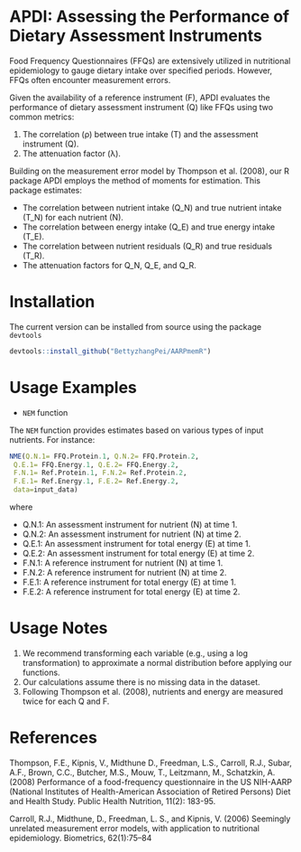 #  APDI: Assessing the Performance of Dietary Assessment Instruments
Food Frequency Questionnaires (FFQs) are extensively utilized in nutritional epidemiology to gauge dietary intake over specified periods. However, FFQs often encounter measurement errors. 

Given the availability of a reference instrument (F), APDI evaluates the performance of dietary assessment  instrument (Q) like FFQs using two common metrics:
1. The correlation (ρ) between true intake (T) and the assessment instrument (Q).
2. The attenuation factor (λ).

Building on the measurement error model by Thompson et al. (2008), our R package APDI employs the method of moments for estimation. This package estimates:
- The correlation between nutrient intake (Q_N) and true nutrient intake (T_N) for each nutrient (N).
- The correlation between energy intake (Q_E) and true energy intake (T_E).   
- The correlation between nutrient residuals (Q_R) and true residuals (T_R).
- The attenuation factors for Q_N, Q_E, and Q_R.

# Installation
The current version can be installed from source using the package `devtools`
```r
devtools::install_github("BettyzhangPei/AARPmemR")
```

# Usage Examples
- `NEM` function

The `NEM` function provides estimates based on various types of input nutrients. For instance:
```r
NME(Q.N.1= FFQ.Protein.1, Q.N.2= FFQ.Protein.2,
 Q.E.1= FFQ.Energy.1, Q.E.2= FFQ.Energy.2,
 F.N.1= Ref.Protein.1, F.N.2= Ref.Protein.2,
 F.E.1= Ref.Energy.1, F.E.2= Ref.Energy.2,
 data=input_data)
```
where
- Q.N.1: An assessment instrument for nutrient (N) at time 1.
- Q.N.2: An assessment instrument for nutrient (N) at time 2.
- Q.E.1: An assessment instrument for total energy (E) at time 1.
- Q.E.2: An assessment instrument for total energy (E) at time 2.
- F.N.1: A reference instrument for nutrient (N) at time 1.
- F.N.2: A reference instrument for nutrient (N) at time 2.
- F.E.1: A reference instrument for total energy (E) at time 1.
- F.E.2: A reference instrument for total energy (E) at time 2.

# Usage Notes
1. We recommend transforming each variable (e.g., using a log transformation) to approximate a normal distribution before applying our functions.
2. Our calculations assume there is no missing data in the dataset.
3. Following Thompson et al. (2008), nutrients and energy are measured twice for each Q and F.
   
# References
Thompson, F.E., Kipnis, V., Midthune D., Freedman, L.S., Carroll, R.J., Subar, A.F., Brown, C.C., Butcher, M.S., Mouw, T., Leitzmann, M., Schatzkin, A.(2008) Performance of a food-frequency questionnaire in the US NIH-AARP (National Institutes of Health-American Association of Retired Persons) Diet and Health Study. Public Health Nutrition, 11(2): 183-95.

Carroll, R.J., Midthune, D., Freedman, L. S., and Kipnis, V. (2006) Seemingly unrelated measurement error models,
with application to nutritional epidemiology. Biometrics, 62(1):75–84
   
